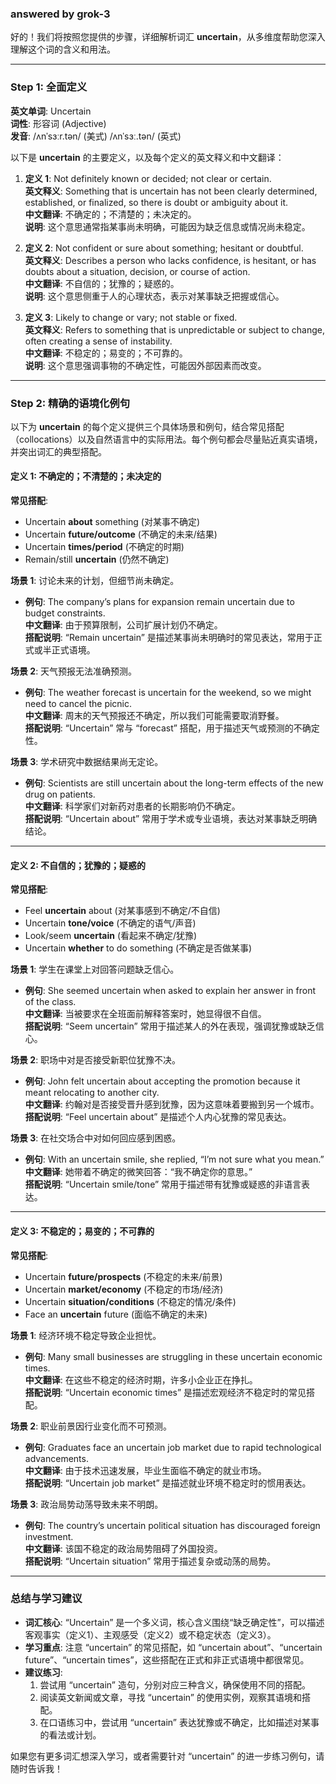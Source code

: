 ### answered by grok-3
好的！我们将按照您提供的步骤，详细解析词汇 **uncertain**，从多维度帮助您深入理解这个词的含义和用法。

---

### **Step 1: 全面定义**

**英文单词**: Uncertain  
**词性**: 形容词 (Adjective)  
**发音**: /ʌnˈsɜːr.tən/ (美式) /ʌnˈsɜː.tən/ (英式)  

以下是 **uncertain** 的主要定义，以及每个定义的英文释义和中文翻译：

1. **定义 1**: Not definitely known or decided; not clear or certain.  
   **英文释义**: Something that is uncertain has not been clearly determined, established, or finalized, so there is doubt or ambiguity about it.  
   **中文翻译**: 不确定的；不清楚的；未决定的。  
   **说明**: 这个意思通常指某事尚未明确，可能因为缺乏信息或情况尚未稳定。

2. **定义 2**: Not confident or sure about something; hesitant or doubtful.  
   **英文释义**: Describes a person who lacks confidence, is hesitant, or has doubts about a situation, decision, or course of action.  
   **中文翻译**: 不自信的；犹豫的；疑惑的。  
   **说明**: 这个意思侧重于人的心理状态，表示对某事缺乏把握或信心。

3. **定义 3**: Likely to change or vary; not stable or fixed.  
   **英文释义**: Refers to something that is unpredictable or subject to change, often creating a sense of instability.  
   **中文翻译**: 不稳定的；易变的；不可靠的。  
   **说明**: 这个意思强调事物的不确定性，可能因外部因素而改变。

---

### **Step 2: 精确的语境化例句**

以下为 **uncertain** 的每个定义提供三个具体场景和例句，结合常见搭配（collocations）以及自然语言中的实际用法。每个例句都会尽量贴近真实语境，并突出词汇的典型搭配。

#### **定义 1: 不确定的；不清楚的；未决定的**
**常见搭配**:  
- Uncertain **about** something (对某事不确定)  
- Uncertain **future/outcome** (不确定的未来/结果)  
- Uncertain **times/period** (不确定的时期)  
- Remain/still **uncertain** (仍然不确定)  

**场景 1**: 讨论未来的计划，但细节尚未确定。  
- **例句**: The company’s plans for expansion remain uncertain due to budget constraints.  
  **中文翻译**: 由于预算限制，公司扩展计划仍不确定。  
  **搭配说明**: “Remain uncertain” 是描述某事尚未明确时的常见表达，常用于正式或半正式语境。

**场景 2**: 天气预报无法准确预测。  
- **例句**: The weather forecast is uncertain for the weekend, so we might need to cancel the picnic.  
  **中文翻译**: 周末的天气预报还不确定，所以我们可能需要取消野餐。  
  **搭配说明**: “Uncertain” 常与 “forecast” 搭配，用于描述天气或预测的不确定性。

**场景 3**: 学术研究中数据结果尚无定论。  
- **例句**: Scientists are still uncertain about the long-term effects of the new drug on patients.  
  **中文翻译**: 科学家们对新药对患者的长期影响仍不确定。  
  **搭配说明**: “Uncertain about” 常用于学术或专业语境，表达对某事缺乏明确结论。

---

#### **定义 2: 不自信的；犹豫的；疑惑的**
**常见搭配**:  
- Feel **uncertain** about (对某事感到不确定/不自信)  
- Uncertain **tone/voice** (不确定的语气/声音)  
- Look/seem **uncertain** (看起来不确定/犹豫)  
- Uncertain **whether** to do something (不确定是否做某事)  

**场景 1**: 学生在课堂上对回答问题缺乏信心。  
- **例句**: She seemed uncertain when asked to explain her answer in front of the class.  
  **中文翻译**: 当被要求在全班面前解释答案时，她显得很不自信。  
  **搭配说明**: “Seem uncertain” 常用于描述某人的外在表现，强调犹豫或缺乏信心。

**场景 2**: 职场中对是否接受新职位犹豫不决。  
- **例句**: John felt uncertain about accepting the promotion because it meant relocating to another city.  
  **中文翻译**: 约翰对是否接受晋升感到犹豫，因为这意味着要搬到另一个城市。  
  **搭配说明**: “Feel uncertain about” 是描述个人内心犹豫的常见表达。

**场景 3**: 在社交场合中对如何回应感到困惑。  
- **例句**: With an uncertain smile, she replied, “I’m not sure what you mean.”  
  **中文翻译**: 她带着不确定的微笑回答：“我不确定你的意思。”  
  **搭配说明**: “Uncertain smile/tone” 常用于描述带有犹豫或疑惑的非语言表达。

---

#### **定义 3: 不稳定的；易变的；不可靠的**
**常见搭配**:  
- Uncertain **future/prospects** (不稳定的未来/前景)  
- Uncertain **market/economy** (不稳定的市场/经济)  
- Uncertain **situation/conditions** (不稳定的情况/条件)  
- Face an **uncertain** future (面临不确定的未来)  

**场景 1**: 经济环境不稳定导致企业担忧。  
- **例句**: Many small businesses are struggling in these uncertain economic times.  
  **中文翻译**: 在这些不稳定的经济时期，许多小企业正在挣扎。  
  **搭配说明**: “Uncertain economic times” 是描述宏观经济不稳定时的常见搭配。

**场景 2**: 职业前景因行业变化而不可预测。  
- **例句**: Graduates face an uncertain job market due to rapid technological advancements.  
  **中文翻译**: 由于技术迅速发展，毕业生面临不确定的就业市场。  
  **搭配说明**: “Uncertain job market” 是描述就业环境不稳定时的惯用表达。

**场景 3**: 政治局势动荡导致未来不明朗。  
- **例句**: The country’s uncertain political situation has discouraged foreign investment.  
  **中文翻译**: 该国不稳定的政治局势阻碍了外国投资。  
  **搭配说明**: “Uncertain situation” 常用于描述复杂或动荡的局势。

---

### **总结与学习建议**
- **词汇核心**: “Uncertain” 是一个多义词，核心含义围绕“缺乏确定性”，可以描述客观事实（定义1）、主观感受（定义2）或不稳定状态（定义3）。  
- **学习重点**: 注意 “uncertain” 的常见搭配，如 “uncertain about”、“uncertain future”、“uncertain times”，这些搭配在正式和非正式语境中都很常见。  
- **建议练习**:  
  1. 尝试用 “uncertain” 造句，分别对应三种含义，确保使用不同的搭配。  
  2. 阅读英文新闻或文章，寻找 “uncertain” 的使用实例，观察其语境和搭配。  
  3. 在口语练习中，尝试用 “uncertain” 表达犹豫或不确定，比如描述对某事的看法或计划。  

如果您有更多词汇想深入学习，或者需要针对 “uncertain” 的进一步练习例句，请随时告诉我！